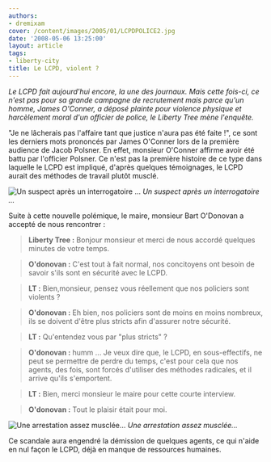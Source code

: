 ```yaml
---
authors:
- dremixam
cover: /content/images/2005/01/LCPDPOLICE2.jpg
date: '2008-05-06 13:25:00'
layout: article
tags:
- liberty-city
title: Le LCPD, violent ?
---
```



_Le LCPD fait aujourd'hui encore, la une des journaux. Mais cette fois-ci, ce n'est pas pour sa grande campagne de recrutement mais parce qu'un homme, James O'Conner, a déposé plainte pour violence physique et harcèlement moral d'un officier de police, le Liberty Tree mène l'enquête._

"Je ne lâcherais pas l'affaire tant que justice n'aura pas été faite !", ce sont les derniers mots prononcés par James O'Conner lors de la première audience de Jacob Polsner. En effet, monsieur O'Conner affirme avoir été battu par l'officier Polsner. Ce n'est pas la première histoire de ce type dans laquelle le LCPD est impliqué, d'après quelques témoignages, le LCPD aurait des méthodes de travail plutôt musclé.

![Un suspect après un interrogatoire ...](/content/images/2005/01/LCPDPOLICE2.jpg)
_Un suspect après un interrogatoire ..._

Suite à cette nouvelle polémique, le maire, monsieur Bart O'Donovan a accepté de nous rencontrer :

> **Liberty Tree :** Bonjour monsieur et merci de nous accordé quelques minutes de votre temps.

> **O'donovan :** C'est tout à fait normal, nos concitoyens ont besoin de savoir s'ils sont en sécurité avec le LCPD.

> **LT :** Bien,monsieur, pensez vous réellement que nos policiers sont violents ?

> **O'donovan :** Eh bien, nos policiers sont de moins en moins nombreux, ils se doivent d'être plus stricts afin d'assurer notre sécurité.

> **LT :** Qu'entendez vous par "plus stricts" ?

> **O'donovan :** humm ... Je veux dire que, le LCPD, en sous-effectifs, ne peut se permettre de perdre du temps, c'est pour cela que nos agents, des fois, sont forcés d'utiliser des méthodes radicales, et il arrive qu'ils s'emportent.

> **LT :** Bien, merci monsieur le maire pour cette courte interview.

> **O'donovan :** Tout le plaisir était pour moi.

![Une arrestation assez musclée...](/content/images/2005/01/LCPDPOLICE3.jpg)
_Une arrestation assez musclée..._

Ce scandale aura engendré la démission de quelques agents, ce qui n'aide en nul façon le LCPD, déjà en manque de ressources humaines.